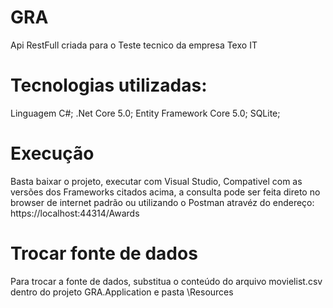 # GRA
Api RestFull criada para o Teste tecnico da empresa Texo IT
# Tecnologias utilizadas:
Linguagem C#;
.Net Core 5.0;
Entity Framework Core 5.0;
SQLite;
# Execução
Basta baixar o projeto, executar com Visual Studio, Compativel com as versões dos Frameworks citados acima, a consulta pode ser feita direto no browser de internet padrão ou utilizando o Postman atravéz do endereço: https://localhost:44314/Awards
# Trocar fonte de dados
Para trocar a fonte de dados, substitua o conteúdo do arquivo movielist.csv dentro do projeto GRA.Application e pasta \Resources
